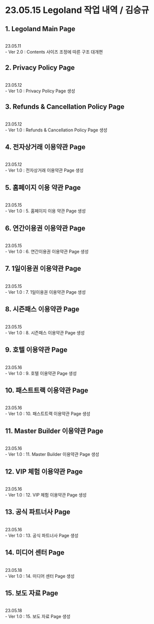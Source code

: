# 23.05.15 Legoland 작업 내역 / 김승규

## 1. Legoland Main Page
<br />
23.05.11 
<br />
- Ver 2.0 : Contents 사이즈 조정에 따른 구조 대개편

## 2. Privacy Policy Page
<br />
23.05.12 
<br />
- Ver 1.0 : Privacy Policy Page 생성 

## 3. Refunds & Cancellation Policy Page
<br />
23.05.12 
<br />
- Ver 1.0 : Refunds & Cancellation Policy Page 생성 

## 4. 전자상거래 이용약관 Page
<br />
23.05.12 
<br />
- Ver 1.0 : 전자상거래 이용약관 Page 생성

## 5. 홈페이지 이용 약관 Page
<br />
23.05.15
<br />
- Ver 1.0 : 5. 홈페이지 이용 약관 Page 생성

## 6. 연간이용권 이용약관 Page
<br />
23.05.15
<br />
- Ver 1.0 : 6. 연간이용권 이용약관 Page 생성

## 7. 1일이용권 이용약관 Page
<br />
23.05.15
<br />
- Ver 1.0 : 7. 1일이용권 이용약관 Page 생성

## 8. 시즌패스 이용약관 Page
<br />
23.05.15
<br />
- Ver 1.0 : 8. 시즌패스 이용약관 Page 생성

## 9. 호텔 이용약관 Page
<br />
23.05.16
<br />
- Ver 1.0 : 9. 호텔 이용약관 Page 생성

## 10. 패스트트랙 이용약관 Page
<br />
23.05.16
<br />
- Ver 1.0 : 10. 패스트트랙 이용약관 Page 생성

## 11. Master Builder 이용약관 Page
<br />
23.05.16
<br />
- Ver 1.0 : 11. Master Builder 이용약관 Page 생성

## 12. VIP 체험 이용약관 Page
<br />
23.05.16
<br />
- Ver 1.0 : 12. VIP 체험 이용약관 Page 생성

## 13. 공식 파트너사 Page
<br />
23.05.16
<br />
- Ver 1.0 : 13. 공식 파트너사 Page 생성

## 14. 미디어 센터 Page
<br />
23.05.18
<br />
- Ver 1.0 : 14. 미디어 센터 Page 생성

## 15. 보도 자료 Page
<br />
23.05.18
<br />
- Ver 1.0 : 15. 보도 자료 Page 생성